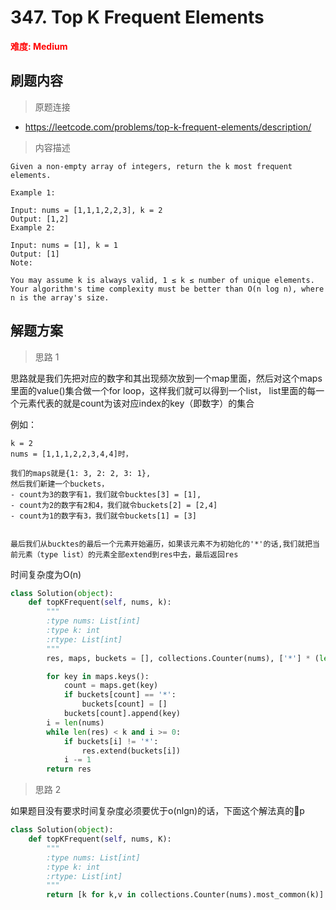 # 347. Top K Frequent Elements

**<font color=red>难度: Medium</font>**

## 刷题内容

> 原题连接

* https://leetcode.com/problems/top-k-frequent-elements/description/

> 内容描述

```
Given a non-empty array of integers, return the k most frequent elements.

Example 1:

Input: nums = [1,1,1,2,2,3], k = 2
Output: [1,2]
Example 2:

Input: nums = [1], k = 1
Output: [1]
Note:

You may assume k is always valid, 1 ≤ k ≤ number of unique elements.
Your algorithm's time complexity must be better than O(n log n), where n is the array's size.
```

## 解题方案

> 思路 1

思路就是我们先把对应的数字和其出现频次放到一个map里面，然后对这个maps里面的value()集合做一个for loop，这样我们就可以得到一个list，
list里面的每一个元素代表的就是count为该对应index的key（即数字）的集合

例如：
```
k = 2
nums = [1,1,1,2,2,3,4,4]时，

我们的maps就是{1: 3, 2: 2, 3: 1},
然后我们新建一个buckets，
- count为3的数字有1，我们就令bucktes[3] = [1], 
- count为2的数字有2和4，我们就令buckets[2] = [2,4]
- count为1的数字有3，我们就令buckets[1] = [3]


最后我们从bucktes的最后一个元素开始遍历，如果该元素不为初始化的'*'的话,我们就把当前元素（type list）的元素全部extend到res中去，最后返回res
```


时间复杂度为O(n)

```python
class Solution(object):
    def topKFrequent(self, nums, k):
        """
        :type nums: List[int]
        :type k: int
        :rtype: List[int]
        """
        res, maps, buckets = [], collections.Counter(nums), ['*'] * (len(nums)+1)

        for key in maps.keys():
            count = maps.get(key)
            if buckets[count] == '*':
                buckets[count] = []
            buckets[count].append(key)
        i = len(nums)
        while len(res) < k and i >= 0:
            if buckets[i] != '*':
                res.extend(buckets[i])
            i -= 1
        return res
```

> 思路 2

如果题目没有要求时间复杂度必须要优于o(nlgn)的话，下面这个解法真的🐂p


```python
class Solution(object):
    def topKFrequent(self, nums, K):
        """
        :type nums: List[int]
        :type k: int
        :rtype: List[int]
        """
        return [k for k,v in collections.Counter(nums).most_common(k)]
```
